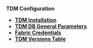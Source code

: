 <strong>TDM Configuration<strong>

<ul>
<li><a href="01_tdm_installation.md">TDM Installation</a></li>
<li><a href="02_tdmdb_general_parameters.md">TDM DB General Parameters</a></li> 
<li><a href="03_tdm_fabric_credentials.md">Fabric Credentials</a></li>
<li><a href="04_versions.md">TDM Versions Table</a></li> 
</ul>



